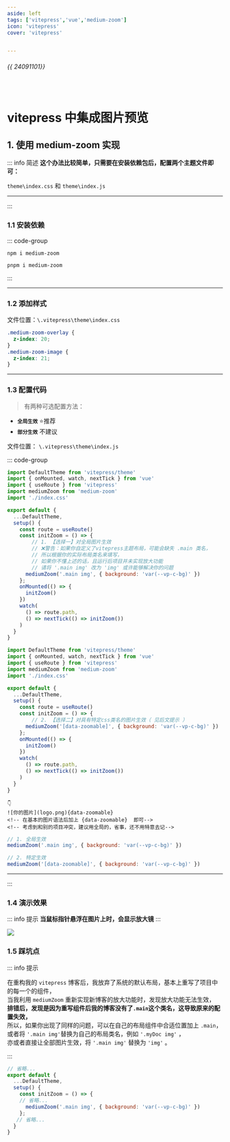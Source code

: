 ```yaml
---
aside: left
tags: ['vitepress','vue','medium-zoom']
icon: 'vitepress'
cover: 'vitepress'


---
```


###### {{ 24091101}}
 
<br/>

# vitepress 中集成图片预览



## 1. 使用 medium-zoom 实现

::: info <Badge type='tip'>简述</Badge>
**这个办法比较简单，只需要在安装依赖包后，配置两个主题文件即可：**  

`theme\index.css` 和 `theme\index.js` 

---


<!-- |`维度`|`评分`|
|:---:|:---:|
|**快捷集成**| ❤❤❤❤🤍|
|**实用程度**| ❤❤❤❤🤍|
|**推荐指数**| ❤❤❤❤❤| -->


:::


### 1.1 安装依赖

::: code-group

```shell [npm]
npm i medium-zoom
```

```shell [pnpm]
pnpm i medium-zoom
```

:::


---

### 1.2 添加样式

文件位置：`\.vitepress\theme\index.css`

```css
.medium-zoom-overlay {
  z-index: 20;
}
.medium-zoom-image {
  z-index: 21;
}

```

---

### 1.3 配置代码


> 有两种可选配置方法：

- **`全局生效`** <Badge type='warning'>⭐推荐</Badge> 
- **`部分生效`** <Badge type='danger'>不建议</Badge>




文件位置： `\.vitepress\theme\index.js`


::: code-group

```js [1️⃣ 全局生效]
import DefaultTheme from 'vitepress/theme'
import { onMounted, watch, nextTick } from 'vue'
import { useRoute } from 'vitepress'
import mediumZoom from 'medium-zoom'
import './index.css'

export default {
  ...DefaultTheme,
  setup() {
    const route = useRoute()
    const initZoom = () => {
        // 1. 【选择一】对全局图片生效
        // ❌警告：如果你自定义了vitepress主题布局，可能会缺失 .main 类名，
        // 所以根据你的实际布局类名来填写，
        // 如果你不懂上述的话，且运行后项目并未实现放大功能
        // 请将 '.main img' 改为 'img' 或许能够解决你的问题
      mediumZoom('.main img', { background: 'var(--vp-c-bg)' })
    };
    onMounted(() => {
      initZoom()
    })
    watch(
      () => route.path,
      () => nextTick(() => initZoom())
    )
  }
}
```



```js [2️⃣ 特定生效]
import DefaultTheme from 'vitepress/theme'
import { onMounted, watch, nextTick } from 'vue'
import { useRoute } from 'vitepress'
import mediumZoom from 'medium-zoom'
import './index.css'

export default {
  ...DefaultTheme,
  setup() {
    const route = useRoute()
    const initZoom = () => {
        // 2. 【选择二】对具有特定css类名的图片生效（ 见后文提示 ）
      mediumZoom('[data-zoomable]', { background: 'var(--vp-c-bg)' })
    };
    onMounted(() => {
      initZoom()
    })
    watch(
      () => route.path,
      () => nextTick(() => initZoom())
    )
  }
}
```


```md:line-numbers{2} [特定生效的演示]
👇
![你的图片](logo.png){data-zoomable}
<!-- 在基本的图片语法后加上 {data-zoomable}  即可-->
<!-- 考虑到和别的项目冲突，建议用全局的，省事，还不用特意去记-->
```


```js [快捷更改]
// 1. 全局生效
mediumZoom('.main img', { background: 'var(--vp-c-bg)' })

// 2. 特定生效
mediumZoom('[data-zoomable]', { background: 'var(--vp-c-bg)' })
```
---


:::






### 1.4 演示效果

::: info <Badge type='warning'>提示</Badge>
**当鼠标指针悬浮在图片上时，会显示放大镜**
:::


![](/others/24082801.png)


### 1.5 踩坑点

::: info <Badge type='warning'>提示</Badge>

在重构我的 `vitepress` 博客后，我放弃了系统的默认布局，基本上重写了项目中的每一个的组件，  
当我利用 `mediumZoom` 重新实现新博客的放大功能时，发现放大功能无法生效，  
**排错后，发现是因为重写组件后我的博客没有了`.main`这个类名，这导致原来的配置失效，**   
所以，如果你出现了同样的问题，可以在自己的布局组件中合适位置加上 `.main`，  
或者将 `'.main img'`替换为自己的布局类名，例如 `'.myDoc img'` ，  
亦或者直接让全部图片生效，将 `'.main img'` 替换为 `'img'` 。

:::



```js
// 省略...
export default {
  ...DefaultTheme,
  setup() {
    const initZoom = () => {
    // 省略...
      mediumZoom('.main img', { background: 'var(--vp-c-bg)' })
    };
   // 省略...
  }
}
```